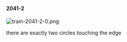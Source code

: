 #### 2041-2
![train-2041-2-0.png](https://github.com/lil-lab/nlvr/raw/master/nlvr/train/images/79/train-2041-2-0.png "train-2041-2-0.png")

there are exactly two circles touching the edge